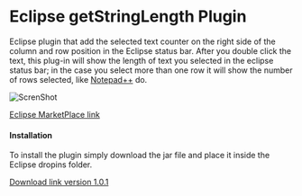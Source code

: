 # Eclipse getStringLength Plugin

Eclipse plugin that add the selected text counter on the right side of the column and row position in the Eclipse status bar.
After you double click the text, this plug-in will show the length of text you selected in the eclipse status bar; in the case you select more than one row it will show the number of rows selected, like [Notepad++](https://notepad-plus-plus.org) do.

![ScrenShot](http://imgur.com/5ZSzZss)

[Eclipse MarketPlace link](https://marketplace.eclipse.org/content/getstringlength)

#### Installation 

To install the plugin simply download the jar file and place it inside the Eclipse dropins folder.

[Download link version 1.0.1](https://github.com/aleroot/getStringLength/blob/master/dist/plugins/com.lyf.plugin.getStringLength_1.0.1.201603251133.jar)